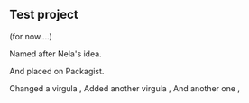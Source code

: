 ## Test project

(for now....)

Named after Nela's idea.

And placed on Packagist.


Changed a virgula ,
Added another virgula ,
And another one ,

